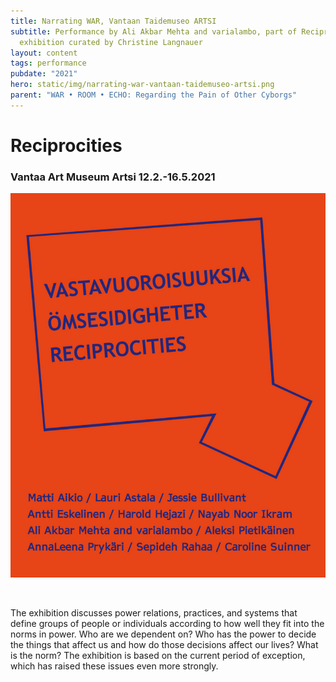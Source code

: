 ```yaml
---
title: Narrating WAR, Vantaan Taidemuseo ARTSI
subtitle: Performance by Ali Akbar Mehta and varialambo, part of Reciprocities
  exhibition curated by Christine Langnauer
layout: content
tags: performance
pubdate: "2021"
hero: static/img/narrating-war-vantaan-taidemuseo-artsi.png
parent: "WAR • ROOM • ECHO: Regarding the Pain of Other Cyborgs"
---
```

# Reciprocities

### Vantaa Art Museum Artsi 12.2.-16.5.2021

![](static/img/narrating-war-vantaan-taidemuseo-artsi.png)

<br/>

The exhibition discusses power relations, practices, and systems that define groups of people or individuals according to how well they fit into the norms in power. Who are we dependent on? Who has the power to decide the things that affect us and how do those decisions affect our lives? What is the norm? The exhibition is based on the current period of exception, which has raised these issues even more strongly.

[](https://aliakbarmehta.com/content/war-room-echo-regarding-the-pain-of-other-cyborgs#)